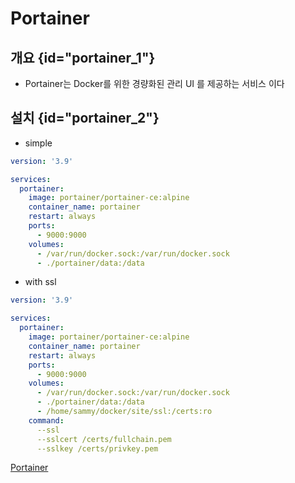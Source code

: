 # Portainer

## 개요 {id="portainer_1"}

- Portainer는 Docker를 위한 경량화된 관리 UI 를 제공하는 서비스 이다

## 설치 {id="portainer_2"}
- simple
```yaml
version: '3.9'

services:
  portainer:
    image: portainer/portainer-ce:alpine
    container_name: portainer
    restart: always
    ports:
      - 9000:9000
    volumes:
      - /var/run/docker.sock:/var/run/docker.sock
      - ./portainer/data:/data
```
- with ssl
```yaml
version: '3.9'

services:
  portainer:
    image: portainer/portainer-ce:alpine
    container_name: portainer
    restart: always
    ports:
      - 9000:9000
    volumes:
      - /var/run/docker.sock:/var/run/docker.sock
      - ./portainer/data:/data
      - /home/sammy/docker/site/ssl:/certs:ro
    command:
      --ssl
      --sslcert /certs/fullchain.pem
      --sslkey /certs/privkey.pem
```
<seealso>
  <category ref="official">
    <a href="https://www.portainer.io/">Portainer</a>
  </category>
</seealso>